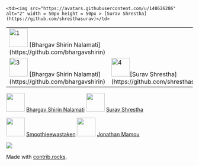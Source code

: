 <table>
  <tr>
    <td> <img src="https://avatars.githubusercontent.com/u/106674601"  alt="1" width = 50px height = 50px >  [Bhargav Shirin Nalamati](https://github.com/bhargavshirin)</td>

    <td><img src="https://avatars.githubusercontent.com/u/148626286" alt="2" width = 50px height = 50px > [Surav Shrestha](https://github.com/shresthasurav)</td>
   </tr> 
   <tr>
     <td> <img src="https://avatars.githubusercontent.com/u/106674601"  alt="3" width = 50px height = 50px >  [Bhargav Shirin Nalamati](https://github.com/bhargavshirin)</td>
     <td><img src="https://avatars.githubusercontent.com/u/148626286" alt="4" width = 50px height = 50px>[Surav Shrestha](https://github.com/shresthasurav)</td>
  </tr>
</table>



<img src="https://avatars.githubusercontent.com/u/106674601" width="50" height="50"> [Bhargav Shirin Nalamati](https://github.com/bhargavshirin)          <img src="https://avatars.githubusercontent.com/u/148626286" width="50" height="50"> [Surav Shrestha](https://github.com/shresthasurav)

<img src="https://avatars.githubusercontent.com/u/86610201" width="50" height="50"> [Smoothieewastaken](https://github.com/Smoothieewastaken)          <img src="https://avatars.githubusercontent.com/u/19263306" width="50" height="50"> [Jonathan Mamou](https://github.com/jmamou)


<a href="https://github.com/intel/intel-extension-for-transformers/graphs/contributors">
  <img src="https://contrib.rocks/image?repo=intel/intel-extension-for-transformers" />
</a>

Made with [contrib.rocks](https://contrib.rocks).
